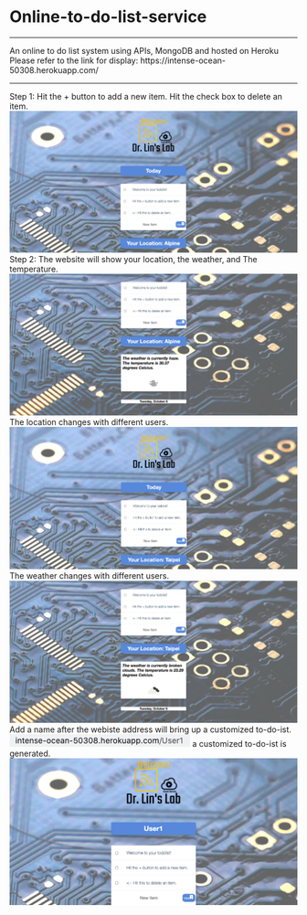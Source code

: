 # Online-to-do-list-service
<hr>
An online to do list system using APIs, MongoDB and hosted on Heroku
Please refer to the link for display: https://intense-ocean-50308.herokuapp.com/
<hr>
Step 1: Hit the + button to add a new item. Hit the check box to delete an item.
<img src="display1.png" alt="Display">
Step 2: The website will show your location, the weather, and The temperature.
<img src="display2.png" alt="Display">
The location changes with different users.
<img src="display3.png" alt="Display">
The weather changes with different users.
<img src="display4.png" alt="Display">
Add a name after the webiste address will bring up a customized to-do-ist.
<img src="display5.png" alt="Display">
a customized to-do-ist is generated.
<img src="display6.png" alt="Display">
